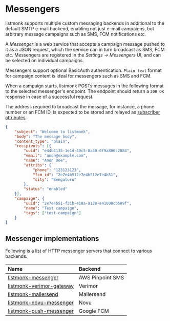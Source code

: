 # Messengers

listmonk supports multiple custom messaging backends in additional to the default SMTP e-mail backend, enabling not just e-mail campaigns, but arbitrary message campaigns such as SMS, FCM notifications etc.

A *Messenger* is a web service that accepts a campaign message pushed to it as a JSON request, which the service can in turn broadcast as SMS, FCM etc. Messengers are registered in the *Settings -> Messengers* UI, and can be selected on individual campaigns.

Messengers support optional BasicAuth authentication. `Plain text` format for campaign content is ideal for messengers such as SMS and FCM.

When a campaign starts, listmonk POSTs messages in the following format to the selected messenger's endpoint. The endpoint should return a `200 OK` response in case of a successful request.

The address required to broadcast the message, for instance, a phone number or an FCM ID, is expected to be stored and relayed as [subscriber attributes](concepts.md/#attributes). 

```json
{
	"subject": "Welcome to listmonk",
	"body": "The message body",
	"content_type": "plain",
	"recipients": [{
		"uuid": "e44b4135-1e1d-40c5-8a30-0f9a886c2884",
		"email": "anon@example.com",
		"name": "Anon Doe",
		"attribs": {
			"phone": "123123123",
			"fcm_id": "2e7e4b512e7e4b512e7e4b51",
			"city": "Bengaluru"
		},
		"status": "enabled"
	}],
	"campaign": {
		"uuid": "2e7e4b51-f31b-418a-a120-e41800cb689f",
		"name": "Test campaign",
		"tags": ["test-campaign"]
	}
}
```

## Messenger implementations

Following is a list of HTTP messenger servers that connect to various backends.

| Name                                                                                 | Backend          |
|:-------------------------------------------------------------------------------------|:-----------------|
| [listmonk-messenger](https://github.com/joeirimpan/listmonk-messenger)               | AWS Pinpoint SMS |
| [listmonk-verimor-gateway](https://github.com/antandros/listmonk-verimor-gateway)    | Verimor          |
| [listmonk-mailersend](https://github.com/tkawczynski/listmonk-mailersend)            | Mailersend       |
| [listmonk-novu-messenger](https://github.com/Codepowercode/listmonk-novu-messenger)  | Novu             |
| [listmonk-push-messenger](https://github.com/shyamkrishna21/listmonk-push-messenger) | Google FCM       |

